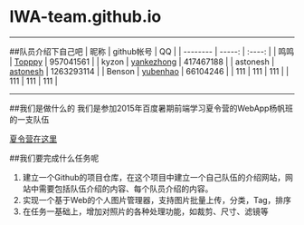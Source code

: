 # IWA-team.github.io
----------
##队员介绍下自己吧
| 昵称        |  github帐号  |  QQ  |
| --------   | -----:  | :----:  |
| 鸣鸣      |   [Topppy](https://github.com/Topppy)   | 957041561  |
| kyzon      |   [yankezhong](https://github.com/yankezhong)   | 417467188 |
| astonesh     |   [astonesh](https://github.com/astonesh)   | 1263293114  |
| Benson      |   [yubenhao](https://github.com/yubenhao)   | 66104246 |
| 111      |   111   | 111  |
| 111     |   111   | 111  |

---------
##我们是做什么的
我们是参加2015年百度暑期前端学习夏令营的WebApp杨帆班的一支队伍

[夏令营在这里](https://github.com/baidu-ife/ife/tree/master/2015_summer)

##我们要完成什么任务呢

1.  建立一个Github的项目仓库，在这个项目中建立一个自己队伍的介绍网站，网站中需要包括队伍介绍的内容、每个队员介绍的内容。
2.  实现一个基于Web的个人图片管理器，支持图片批量上传，分类，Tag，排序
3.  在任务一基础上，增加对照片的各种处理功能，如裁剪、尺寸、滤镜等
